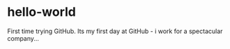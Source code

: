 # hello-world
First time trying GitHub.
Its my first day at GitHub - i work for a spectacular company...
